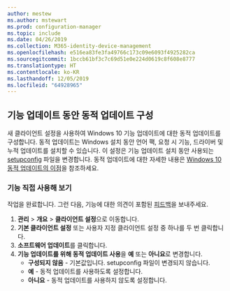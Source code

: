 ```yaml
---
author: mestew
ms.author: mstewart
ms.prod: configuration-manager
ms.topic: include
ms.date: 04/26/2019
ms.collection: M365-identity-device-management
ms.openlocfilehash: e516ea83fe3fa49766c173c09e6093f4925282ca
ms.sourcegitcommit: 1bccb61bf3c7c69d51e0e224d0619c8f608e8777
ms.translationtype: HT
ms.contentlocale: ko-KR
ms.lasthandoff: 12/05/2019
ms.locfileid: "64928965"
---
```

## <a name="configure-dynamic-update-during-feature-updates"></a>기능 업데이트 동안 동적 업데이트 구성
<!--4062619-->
새 클라이언트 설정을 사용하여 Windows 10 기능 업데이트에 대한 동적 업데이트를 구성합니다. 동적 업데이트는 Windows 설치 동안 언어 팩, 요청 시 기능, 드라이버 및 누적 업데이트를 설치할 수 있습니다. 이 설정은 기능 업데이트 설치 동안 사용되는 [setupconfig](https://docs.microsoft.com/windows-hardware/manufacture/desktop/windows-setup-automation-overview) 파일을 변경합니다. 동적 업데이트에 대한 자세한 내용은 [Windows 10 동적 업데이트의 이점](https://techcommunity.microsoft.com/t5/Windows-IT-Pro-Blog/The-benefits-of-Windows-10-Dynamic-Update/ba-p/467847)을 참조하세요. 

### <a name="try-it-out"></a>기능 직접 사용해 보기

작업을 완료합니다. 그런 다음, 기능에 대한 의견이 포함된 [피드백](/sccm/core/understand/find-help#product-feedback)을 보내주세요.

1. **관리** > **개요** > **클라이언트 설정**으로 이동합니다.
1. **기본 클라이언트 설정** 또는 사용자 지정 클라이언트 설정 중 하나를 두 번 클릭합니다.
1. **소프트웨어 업데이트**를 클릭합니다.
1. **기능 업데이트를 위해 동적 업데이트 사용**을 **예** 또는 **아니요**로 변경합니다.
    - **구성되지 않음** - 기본값입니다. setupconfig 파일이 변경되지 않습니다.
    - **예** - 동적 업데이트를 사용하도록 설정합니다.
    - **아니요** - 동적 업데이트를 사용하지 않도록 설정합니다.

